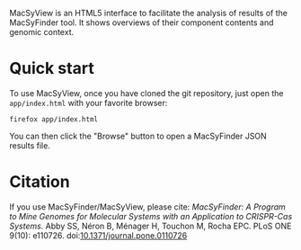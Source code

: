 MacSyView is an HTML5 interface to facilitate the analysis of results of the MacSyFinder tool. It shows overviews of their component contents and genomic context.

# Quick start
To use MacSyView, once you have cloned the git repository, just open the `app/index.html` with your favorite browser:
```
firefox app/index.html
```
You can then click the "Browse" button to open a MacSyFinder JSON results file.

# Citation
If you use MacSyFinder/MacSyView, please cite:
_MacSyFinder: A Program to Mine Genomes for Molecular Systems with an Application to CRISPR-Cas Systems._ Abby SS, Néron B, Ménager H, Touchon M, Rocha EPC. PLoS ONE 9(10): e110726. doi:[10.1371/journal.pone.0110726](http://dx.doi.org/10.1371/journal.pone.0110726.g002)
